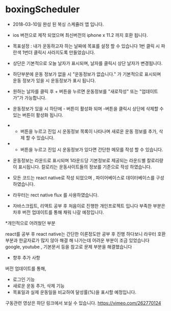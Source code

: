 # boxingScheduler

- 2018-03-10일 완성 된 복싱 스케쥴러 앱 입니다.
- ios 버전으로 제작 되었으며 최신버전의 iphone x 11.2 까지 호환 됩니다. 
- 목표설정 : 내가 운동하고자 하는 날짜에 목표를 설정 할 수 있습니다 1번 클릭 시 파란색 1번더 클릭시 사라지도록 만들었습니다.
- 상단은 기본적으로 오늘 날자가 표시되며, 날자를 클릭시 상단 날자가 변경됩니다.
- 하단부분에 운동 정보가 없을 시 "운동정보가 없습니다." 가 기본적으로 표시되며 운동 정보가 있을 시 운동정보가 표시 됩니다. 
- 원하는 날자를 클릭 후 + 버튼을 누르면 운동정보를 "새로작성" 또는 "업데이트가"가 가능합니다.
- 운동정보가 있을 시 하단에 - 버튼이 활성화 되며 -버튼을 클릭시 상단에 삭제할 수 있는 버튼이 활성화 됩니다.
- + 버튼을 누르고 진입 시 운동정보 목록이 나타나며 새로운 운동 정보를 추가, 삭제 할 수 있습니다. 
- + 버튼을 누르고 진입 시 운동정보가 있다면 간단한 메모를 작성 할 수 있습니다. 
- 운동정보는 라운드로 표시되며 1라운드당 기본정보로 제공되는 라운드별 칼로리량이 표시됩니다. 칼로리는 운동사이트들의 정보를 기준으로 작성 하였습니다.

- 모든 코드는 react native로 작성 되었으며 , 파이어베이스로 데이터베이스를 구성하였습니다. 
- 라우터는 rect native flux 를 사용하였습니다. 

* 자바스크립트, 리액트 공부 후 처음이로 진행한 개인프로젝트 입니다 
  부족한 부분은 차후 버전 업데이트를 통해 채워 나갈 예정입니다.


*개인적으로 어려웠던 부분

react를 공부 후 react native는 간단한 이론정도만 공부 후 진행 하다보니 
라우터 호환 부분과 한글자료가 많지 않아 해결 해 나가는데 어려운 부분이 조금 있었습니다 
google, youtube , 기본문서 등을 참고로 문제 부분을 해결했습니다

* 향후 추가 사항

버전 업데이트를 통해,
- 로그인 기능
- 새로운 운동 추가, 삭제 기능
- 목표일과 실제 운동일을 비교하여 달성률(%)을 표시할 예정입니다.

구동관련 영상은 하단 링크에서 보실 수 있습니다.
https://vimeo.com/262770124
